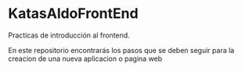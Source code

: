 # KatasAldoFrontEnd
Practicas de introducción al frontend.

En este repositorio encontrarás los pasos que se deben seguir para la creacion de una nueva aplicacion o pagina web
